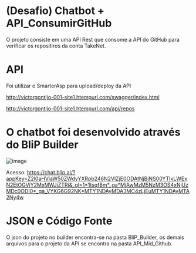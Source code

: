 # (Desafio) Chatbot + API_ConsumirGitHub

O projeto consiste em uma API Rest que consome a API do GitHub para verificar os repositiros da conta TakeNet.

# API

Foi utilizar o SmarterAsp para upload/deploy da API

http://victorgontijo-001-site1.htempurl.com/swagger/index.html

http://victorgontijo-001-site1.htempurl.com/api/repos

# O chatbot foi desenvolvido através do BliP Builder

![image](https://user-images.githubusercontent.com/36079471/171258117-ab6a6fb3-f83b-43c7-a14d-5eabde1dcad1.png)

Acesso: https://chat.blip.ai/?appKey=Z2l0aHViaW50ZWdyYXRpb246N2VlZjE0ODAtNjBjNS00YTIxLWExN2EtOGVjY2MxMWJiZTRj&_gl=1*1tsqf8m*_ga*MjAwMzM5NzM3OS4xNjUzMDc0ODI0*_ga_VYKG6G92NK*MTY1NDAyMDA3MC4zLjEuMTY1NDAyMTA2Ny4w 

# JSON e Código Fonte

O json do projeto no builder encontra-se na pasta BliP_Builder, os demais arquivos para o projeto da API se encontra na pasta API_Mid_Github.


